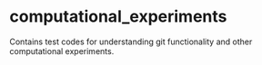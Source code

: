 # computational_experiments
Contains test codes for understanding git functionality and other computational experiments.

